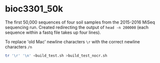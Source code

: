 # bioc3301_50k

The first 50,000 sequences of four soil samples from the 2015-2016 MiSeq sequencing run. Created redirecting the output of `head -n 200000` (each sequence within a fastq file takes up four lines).

To replace 'old Mac' newline characters `\r` with the correct newline characters `/n`
```bash
tr '\r' '\n' <build_test.sh >build_test_nocr.sh
```